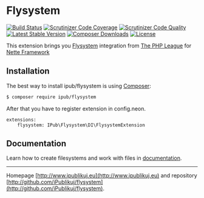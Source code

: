 # Flysystem

[![Build Status](https://img.shields.io/travis/iPublikuj/flysystem.svg?style=flat-square)](https://travis-ci.org/iPublikuj/flysystem)
[![Scrutinizer Code Coverage](https://img.shields.io/scrutinizer/coverage/g/iPublikuj/flysystem.svg?style=flat-square)](https://scrutinizer-ci.com/g/iPublikuj/flysystem/?branch=master)
[![Scrutinizer Code Quality](https://img.shields.io/scrutinizer/g/iPublikuj/flysystem.svg?style=flat-square)](https://scrutinizer-ci.com/g/iPublikuj/flysystem/?branch=master)
[![Latest Stable Version](https://img.shields.io/packagist/v/ipub/flysystem.svg?style=flat-square)](https://packagist.org/packages/ipub/flysystem)
[![Composer Downloads](https://img.shields.io/packagist/dt/ipub/flysystem.svg?style=flat-square)](https://packagist.org/packages/ipub/flysystem)
[![License](https://img.shields.io/packagist/l/ipub/flysystem.svg?style=flat-square)](https://packagist.org/packages/ipub/flysystem)

This extension brings you [Flysystem](http://flysystem.thephpleague.com/) integration from [The PHP League](http://thephpleague.com/) for [Nette Framework](http://nette.org/)

## Installation

The best way to install ipub/flysystem is using [Composer](http://getcomposer.org/):

```sh
$ composer require ipub/flysystem
```

After that you have to register extension in config.neon.

```neon
extensions:
	flysystem: IPub\Flysystem\DI\FlysystemExtension
```

## Documentation

Learn how to create filesystems and work with files in [documentation](https://github.com/iPublikuj/flysystem/blob/master/docs/en/index.md).

***
Homepage [http://www.ipublikuj.eu](http://www.ipublikuj.eu) and repository [http://github.com/iPublikuj/flysystem](http://github.com/iPublikuj/flysystem).
